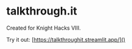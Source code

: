 # talkthrough.it

Created for Knight Hacks VIII.

Try it out: [https://talkthroughit.streamlit.app/]()
